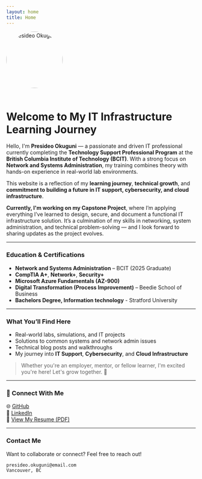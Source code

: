 ```yaml
---
layout: home
title: Home
---
```


<img src="https://github.com/presideookuguni.png" alt="Presideo Okuguni" width="150" style="border-radius: 50%; margin-bottom: 20px;">

# Welcome to My IT Infrastructure Learning Journey

Hello, I'm **Presideo Okuguni** — a passionate and driven IT professional currently completing the **Technology Support Professional Program** at the **British Columbia Institute of Technology (BCIT)**. With a strong focus on **Network and Systems Administration**, my training combines theory with hands-on experience in real-world lab environments.

This website is a reflection of my **learning journey**, **technical growth**, and **commitment to building a future in IT support, cybersecurity, and cloud infrastructure**.

**Currently, I'm working on my Capstone Project**, where I’m applying everything I’ve learned to design, secure, and document a functional IT infrastructure solution. It’s a culmination of my skills in networking, system administration, and technical problem-solving — and I look forward to sharing updates as the project evolves.

---

### Education & Certifications

- **Network and Systems Administration** – BCIT (2025 Graduate)  
- **CompTIA A+**, **Network+**, **Security+**  
- **Microsoft Azure Fundamentals (AZ-900)**  
- **Digital Transformation (Process Improvement)** – Beedie School of Business
- **Bachelors Degree, Information technology** - Stratford University  

---

### What You’ll Find Here

- Real-world labs, simulations, and IT projects  
- Solutions to common systems and network admin issues  
- Technical blog posts and walkthroughs  
- My journey into **IT Support**, **Cybersecurity**, and **Cloud Infrastructure**

> Whether you're an employer, mentor, or fellow learner, I'm excited you're here! Let's grow together. 🌱

---

### 🔗 Connect With Me

🌐 [GitHub](https://github.com/presideookuguni)  
💼 [LinkedIn](https://www.linkedin.com/in/presidoe-okuguni)  
📄 [View My Resume (PDF)](https://yourdomain.com/resume.pdf) <!-- Update with your actual link -->

---

### Contact Me

Want to collaborate or connect? Feel free to reach out!

```
presideo.okuguni@email.com  
Vancouver, BC  
